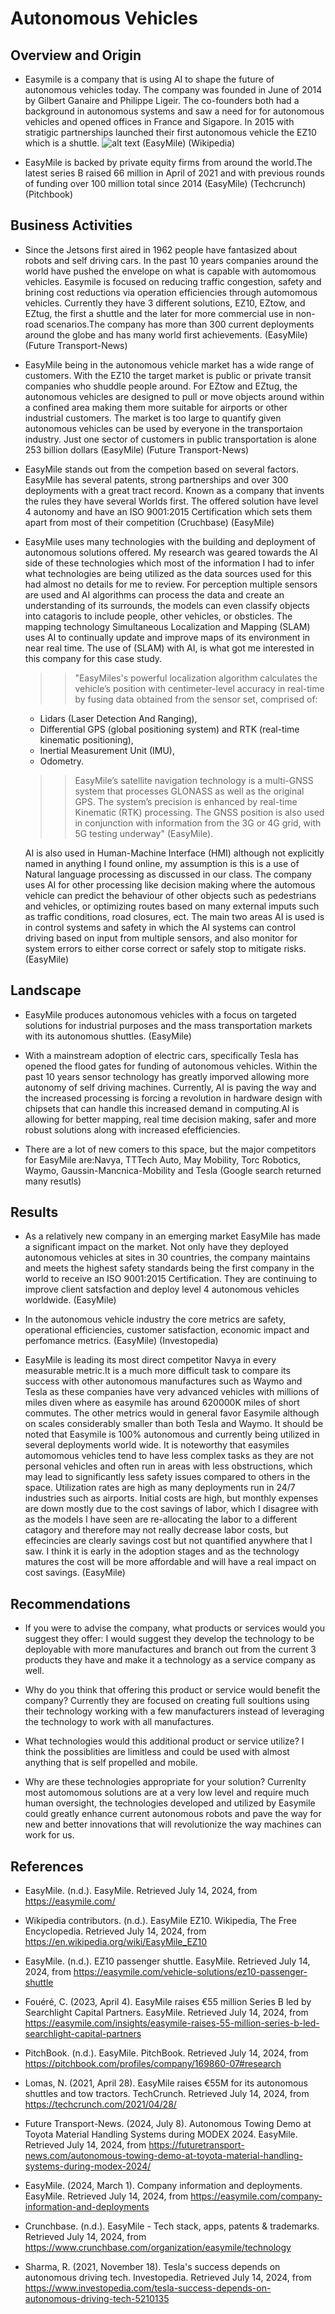 # Autonomous Vehicles

## Overview and Origin

* Easymile is a company that is using AI to shape the future of autonomous vehicles today. The company was founded in June of 2014 by Gilbert Ganaire and Philippe Ligeir. The co-founders both had a background in autonomous systems and saw a need for for autonomous vehicles and opened offices in France and Sigapore. In 2015 with stratigic partnerships launched their first autonomous vehicle the EZ10 which is a shuttle.
![alt text](image.png)
(EasyMile) (Wikipedia)

* EasyMile is backed by private equity firms from around the world.The latest series B raised 66 million in April of 2021 and with previous rounds of funding over 100 million total since 2014
(EasyMile) (Techcrunch)(Pitchbook)

## Business Activities

* Since the Jetsons first aired in 1962 people have fantasized about robots and self driving cars. In the past 10 years companies around the world have pushed the envelope on what is capable with automomous vehicles. Easymile is focused on reducing traffic congestion, safety and brining cost reductions via operation efficiencies through automomous vehicles. Currently they have 3 different solutions, EZ10, EZtow, and EZtug, the first a shuttle and the later for more commercial use in non-road scenarios.The company has more than 300 current deployments around the globe and has many world first achievements. 
(EasyMile)​​ (Future Transport-News)​

* EasyMile being in the autonomous vehicle market has a wide range of customers. With the EZ10 the target market is public or private transit companies who shuddle people around. For EZtow and EZtug, the autonomous vehicles are designed to pull or move objects around within a confined area making them more suitable for airports or other industrial customers. The market is too large to quantify given autonomous vehicles can be used by everyone in the transportaion industry. Just one sector of customers in public transportation is alone 253 billion dollars
(EasyMile)​​ (Future Transport-News)​

* EasyMile stands out from the competion based on several factors. EasyMile has several patents, strong partnerships and over 300 deployments with a great tract record. Known as a company that invents the rules they have several Worlds first. The offered solution have level 4 autonomy and have an ISO 9001:2015 Certification which sets them apart from most of their competition
(Cruchbase) (EasyMile)

* EasyMile uses many technologies with the building and deployment of autonomous solutions offered. My research was geared towards the AI side of these technologies which most of the information I had to infer what technologies are being utilized as the data sources used for this had almost no details for me to review. For perception multiple sensors are used and AI algorithms can process the data and create an understanding of its surrounds, the models can even classify objects into catagoris to include people, other vehicles, or obsticles. The mapping technology Simultaneous Localization and Mapping (SLAM) uses AI to continually update and improve maps of its environment in near real time. The use of (SLAM) with AI, is what got me interested in this company for this case study. 

   >> "EasyMiles's powerful localization algorithm calculates the vehicle’s position with centimeter-level accuracy in real-time by fusing data obtained from the sensor set, comprised of:

    * Lidars (Laser Detection And Ranging),
    * Differential GPS (global positioning system) and RTK (real-time kinematic positioning),
    * Inertial Measurement Unit (IMU),
    * Odometry.

    >> EasyMile’s satellite navigation technology is a multi-GNSS system that processes GLONASS as well as the original GPS. The system’s precision is enhanced by real-time Kinematic (RTK) processing. The GNSS position is also used in conjunction with information from the 3G or 4G grid, with 5G testing underway" (EasyMile).

    AI is also used in Human-Machine Interface (HMI) although not explicitly named in anything I found online, my assumption is this is a use of Natural language processing as discussed in our class. The company uses AI for other processing like decision making where the automous vehicle can predict the behaviour of other objects such as pedestrians and vehicles, or optimizing routes based on many external imputs such as traffic conditions, road closures, ect. The main two areas AI is used is in control systems and safety in which the AI systems can control driving based on input from multiple sensors, and also monitor for system errors to either corse correct or safely stop to mitigate risks.
    (EasyMile)

## Landscape

* EasyMile produces autonomous vehicles with a focus on targeted solutions for industrial purposes and the mass transportation markets with its autonomous shuttles.
(EasyMile)

* With a mainstream adoption of electric cars, specifically Tesla has opened the flood gates for funding of autonomous vehicles. Within the past 10 years sensor technology has greatly imporved allowing more autonomy of self driving machines. Currently, AI is paving the way and the increased processing is forcing a revolution in hardware design with chipsets that can handle this increased demand in computing.AI is allowing for better mapping, real time decision making, safer and  more robust solutions along with increased efefficiencies.

* There are a lot of new comers to this space, but the major competitors for EasyMile are:Navya, TTTech Auto, May Mobility, Torc Robotics, Waymo, Gaussin-Mancnica-Mobility and Tesla
(Google search returned many resutls)

## Results

* As a relatively new company in an emerging market EasyMile has made a significant impact on the market. Not only have they deployed autonomous vehicles at sites in 30 countries, the company maintains and meets the highest safety standards being the first company in the world to receive an ISO 9001:2015 Certification. They are continuing to improve client satsfaction and deploy level 4 autonomous vehicles worldwide. 
(EasyMile)

* In the autonomous vehicle industry the core metrics are safety, operational efficiencies, customer satisfaction, economic impact and perfomance metrics.
(EasyMile) (Investopedia)

* EasyMile is leading its most direct competitor Navya in every measurable metric.It is a much more difficult task to compare its success with other autonomous manufactures  such as Waymo and Tesla as these companies have very advanced vehicles with millions of miles diven where as easymile has around 620000K miles of short commutes. The other metrics would in general favor Easymile although on scales considerably smaller than both Tesla and Waymo. It should be noted that Easymile is 100% autonomous and currently being utilized in several deployments world wide. It is noteworthy that easymiles automomous vehicles tend to have less complex tasks as they are not personal vehicles and often run in areas with less obstructions, which may lead to significantly less safety issues compared to others in the space. Utilization rates are high as many deployments run in 24/7 industries such as airports. Initial costs are high, but monthly expenses are down mostly due to the cost savings of labor, which I disagree with as the models I have seen are re-allocating the labor to a different catagory and therefore may not really decrease labor costs, but effecincies are clearly savings cost but not quantified anywhere that I saw. I think it is early in the adoption stages and as the technology matures the cost will be more affordable and will have a real impact on cost savings.
(EasyMile)


## Recommendations

* If you were to advise the company, what products or services would you suggest they offer: I would suggest they develop the technology to be deployable with more manufactures and branch out from the current 3 products they have and make it a technology as a service company as well.

* Why do you think that offering this product or service would benefit the company? Currently they are focused on creating full soultions using their technology working with a few manufacturers instead of leveraging the technology to work with all manufactures. 

* What technologies would this additional product or service utilize? I think the possiblities are limitless and could be used with almost anything that is self propelled and mobile.

* Why are these technologies appropriate for your solution? Currenlty most automomous solutions are at a very low level and require much human oversight, the technologies developed and utilized by Easymile could greatly enhance current autonomous robots and pave the way for new and better innovations that will revolutionize the way machines can work for us.

## References

* EasyMile. (n.d.). EasyMile. Retrieved July 14, 2024, from https://easymile.com/

* Wikipedia contributors. (n.d.). EasyMile EZ10. Wikipedia, The Free Encyclopedia. Retrieved July 14, 2024, from https://en.wikipedia.org/wiki/EasyMile_EZ10

* EasyMile. (n.d.). EZ10 passenger shuttle. EasyMile. Retrieved July 14, 2024, from https://easymile.com/vehicle-solutions/ez10-passenger-shuttle

* Fouéré, C. (2023, April 4). EasyMile raises €55 million Series B led by Searchlight Capital Partners. EasyMile. Retrieved July 14, 2024, from https://easymile.com/insights/easymile-raises-55-million-series-b-led-searchlight-capital-partners

* PitchBook. (n.d.). EasyMile. PitchBook. Retrieved July 14, 2024, from https://pitchbook.com/profiles/company/169860-07#research

* Lomas, N. (2021, April 28). EasyMile raises €55M for its autonomous shuttles and tow tractors. TechCrunch. Retrieved July 14, 2024, from https://techcrunch.com/2021/04/28/

* Future Transport-News. (2024, July 8). Autonomous Towing Demo at Toyota Material Handling Systems during MODEX 2024. EasyMile. Retrieved July 14, 2024, from https://futuretransport-news.com/autonomous-towing-demo-at-toyota-material-handling-systems-during-modex-2024/

* EasyMile. (2024, March 1). Company information and deployments. EasyMile. Retrieved July 14, 2024, from https://easymile.com/company-information-and-deployments

* Crunchbase. (n.d.). EasyMile - Tech stack, apps, patents & trademarks. Retrieved July 14, 2024, from https://www.crunchbase.com/organization/easymile/technology

* Sharma, R. (2021, November 18). Tesla's success depends on autonomous driving tech. Investopedia. Retrieved July 14, 2024, from https://www.investopedia.com/tesla-success-depends-on-autonomous-driving-tech-5210135

